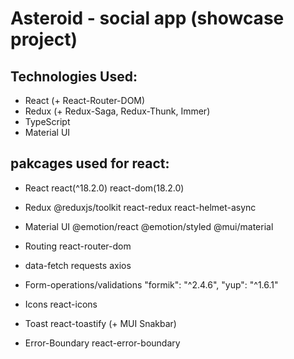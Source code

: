 # Asteroid - social app (showcase project)

## Technologies Used:
  - React (+ React-Router-DOM)
  - Redux (+ Redux-Saga, Redux-Thunk, Immer)
  - TypeScript
  - Material UI 



## pakcages used for react:

- React
react(^18.2.0)
react-dom(18.2.0)

- Redux
@reduxjs/toolkit
react-redux
react-helmet-async

- Material UI
@emotion/react
@emotion/styled
@mui/material


- Routing
react-router-dom


- data-fetch requests
axios


- Form-operations/validations
"formik": "^2.4.6",
"yup": "^1.6.1"


- Icons
react-icons


- Toast
react-toastify (+ MUI Snakbar)

- Error-Boundary
react-error-boundary